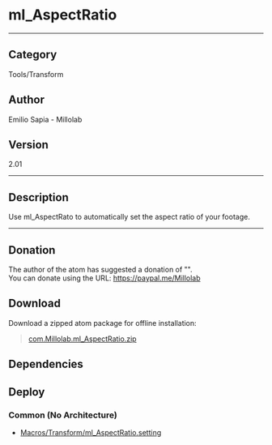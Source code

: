 # ml_AspectRatio
___

## Category
Tools/Transform

## Author
Emilio Sapia - Millolab

## Version
2.01

___

## Description
<p>Use ml_AspectRato to automatically set the aspect ratio of your footage.</p>

___

## Donation
The author of the atom has suggested a donation of "".  
You can donate using the URL: <a href="https://paypal.me/Millolab">https://paypal.me/Millolab</a>

## Download

Download a zipped atom package for offline installation:
> [com.Millolab.ml_AspectRatio.zip](https://gitlab.com/WeSuckLess/Reactor/-/archive/master/Reactor-master.zip?path=Atoms/com.Millolab.ml_AspectRatio)  

## Dependencies

## Deploy

### Common (No Architecture)

<ul>
<li><a href="https://gitlab.com/WeSuckLess/Reactor/-/blob/master/Atoms/com.Millolab.ml_AspectRatio/Macros/Transform/ml_AspectRatio.setting?ref_type=heads">Macros/Transform/ml_AspectRatio.setting</a></li>
</ul>

